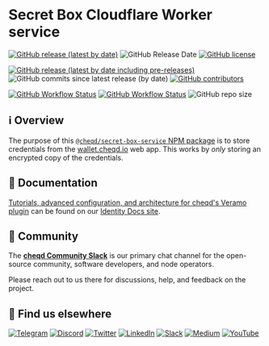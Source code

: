 # Secret Box Cloudflare Worker service

[![GitHub release (latest by date)](https://img.shields.io/github/v/release/cheqd/secret-box-service?color=green&label=stable%20release&style=flat-square)](https://github.com/cheqd/secret-box-service/releases/latest) ![GitHub Release Date](https://img.shields.io/github/release-date/cheqd/secret-box-service?color=green&style=flat-square) [![GitHub license](https://img.shields.io/github/license/cheqd/secret-box-service?color=blue&style=flat-square)](https://github.com/cheqd/secret-box-service/blob/main/LICENSE)

[![GitHub release (latest by date including pre-releases)](https://img.shields.io/github/v/release/cheqd/secret-box-service?include_prereleases&label=dev%20release&style=flat-square)](https://github.com/cheqd/secret-box-service/releases/) ![GitHub commits since latest release (by date)](https://img.shields.io/github/commits-since/cheqd/secret-box-service/latest?style=flat-square) [![GitHub contributors](https://img.shields.io/github/contributors/cheqd/secret-box-service?label=contributors%20%E2%9D%A4%EF%B8%8F&style=flat-square)](https://github.com/cheqd/secret-box-service/graphs/contributors)

[![GitHub Workflow Status](https://img.shields.io/github/actions/workflow/status/cheqd/secret-box-service/dispatch.yml?label=workflows&style=flat-square)](https://github.com/cheqd/secret-box-service/actions/workflows/dispatch.yml) [![GitHub Workflow Status](https://img.shields.io/github/actions/workflow/status/cheqd/secret-box-service/codeql.yml?label=CodeQL&style=flat-square)](https://github.com/cheqd/secret-box-service/actions/workflows/codeql.yml) ![GitHub repo size](https://img.shields.io/github/repo-size/cheqd/secret-box-service?style=flat-square)

## ℹ️ Overview

The purpose of this [`@cheqd/secret-box-service` NPM package](https://www.npmjs.com/package/@cheqd/secret-box-service) is to store credentials from the [wallet.cheqd.io](https://wallet.cheqd.io) web app. This works by *only* storing an encrypted copy of the credentials.

## 📖 Documentation

[Tutorials, advanced configuration, and architecture for cheqd's Veramo plugin](https://docs.cheqd.io/identity/guides/sdk/veramo-sdk-for-cheqd) can be found on our [Identity Docs site](https://docs.cheqd.io/identity/).

## 💬 Community

The [**cheqd Community Slack**](http://cheqd.link/join-cheqd-slack) is our primary chat channel for the open-source community, software developers, and node operators.

Please reach out to us there for discussions, help, and feedback on the project.

## 🙋 Find us elsewhere

[![Telegram](https://img.shields.io/badge/Telegram-2CA5E0?style=for-the-badge\&logo=telegram\&logoColor=white)](https://t.me/cheqd) [![Discord](https://img.shields.io/badge/Discord-7289DA?style=for-the-badge\&logo=discord\&logoColor=white)](http://cheqd.link/discord-github) [![Twitter](https://img.shields.io/badge/Twitter-1DA1F2?style=for-the-badge\&logo=twitter\&logoColor=white)](https://twitter.com/intent/follow?screen\_name=cheqd\_io) [![LinkedIn](https://img.shields.io/badge/LinkedIn-0077B5?style=for-the-badge\&logo=linkedin\&logoColor=white)](http://cheqd.link/linkedin) [![Slack](https://img.shields.io/badge/Slack-4A154B?style=for-the-badge\&logo=slack\&logoColor=white)](http://cheqd.link/join-cheqd-slack) [![Medium](https://img.shields.io/badge/Medium-12100E?style=for-the-badge\&logo=medium\&logoColor=white)](https://blog.cheqd.io) [![YouTube](https://img.shields.io/badge/YouTube-FF0000?style=for-the-badge\&logo=youtube\&logoColor=white)](https://www.youtube.com/channel/UCBUGvvH6t3BAYo5u41hJPzw/)
